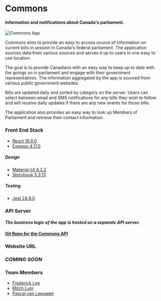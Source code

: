 # Commons

#### Information and notifications about Canada's parliament.

![Commons App](./docs/commons-readme.png)

Commons aims to provide an easy to access source of information on current bills in session in Canada's federal parliament. The application sources data from various sources and serves it up to users in one easy to use location.

The goal is to provide Canadians with an easy way to keep up to date with the goings on in parliament and engage with their government representatives. The information aggregated by the app is sourced from various public government websites.

Bills are updated daily and sorted by category on the server. Users can select between email and SMS notifications for any bills they wish to follow and will receive daily updates if there are any new events for those bills.

The application also provides an easy way to look up Members of Parliament and retrieve their contact information.

### Front End Stack

- [React 16.9.0](https://reactjs.org/)
- [Express 4.17.0](https://expressjs.com/)

##### Design

- [Material-UI 4.3.2](https://material-ui.com/)
- [Storybook 5.3.13](https://storybook.js.org/)

##### Testing

- [Jest 24.9.0](https://jestjs.io/)

### API Server

#### _The business logic of the app is hosted on a separate API server._

#### [Git Repo for the Commons API](https://github.com/Commoddity/commons-api)

### Website URL

### _COMING SOON_

### Team Members

- [Frederick Lee](https://github.com/fgfl/)
- [Mitch Lum](https://github.com/mxmitch)
- [Pascal van Leeuwen](https://github.com/Commoddity/)
